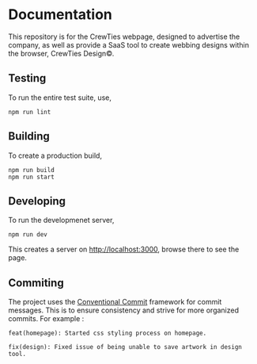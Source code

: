 # Documentation

This repository is for the CrewTies webpage, designed to advertise the company, as well as provide a SaaS tool to create webbing designs within the browser, CrewTies Design©.

## Testing

To run the entire test suite, use,
```make
npm run lint
```

## Building
To create a production build,

```make
npm run build
npm run start
```

## Developing

To run the developmenet server, 

```make
npm run dev
```

This creates a server on [http://localhost:3000](http://localhost:3000), browse there to see the page.

## Commiting 

The project uses the [Conventional Commit](https://www.conventionalcommits.org/en/v1.0.0/#specification) framework for commit messages. This is to ensure consistency and strive for more organized commits. For example :
```
feat(homepage): Started css styling process on homepage.

fix(design): Fixed issue of being unable to save artwork in design tool.
```
